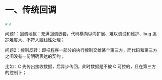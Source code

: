 # 一、传统回调

<img src="https://leibnize-picbed.oss-cn-shenzhen.aliyuncs.com/img/20200908092750.png" style="zoom:50%;" align="" />

<img src="https://leibnize-picbed.oss-cn-shenzhen.aliyuncs.com/img/20200908092751.png" style="zoom:50%;" align="" />

问题1：回调地狱：充满回调嵌套，代码横向纵向扩展、难以调试和维护、bug 追踪难度大、不符人脑线性处理；

问题2：控制反转：即把程序一部分的执行控制交给某个第三方，而代码和第三方之间没有一份明确表达的契约；

比如：C 先传出接收数据，后异步传回，此时数据是不被 C 可控的，且在第三方的控制下；



